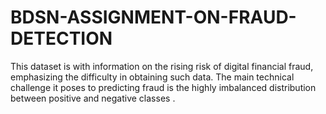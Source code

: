 # BDSN-ASSIGNMENT-ON-FRAUD-DETECTION
This dataset is  with information on the rising risk of digital financial fraud, emphasizing the difficulty in obtaining such data. The main technical challenge it poses to predicting fraud is the highly imbalanced distribution between positive and negative classes .
